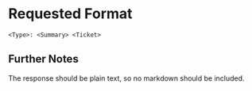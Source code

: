 # Requested Format

```
<Type>: <Summary> <Ticket>
```

## Further Notes

The response should be plain text, so no markdown should be included.
